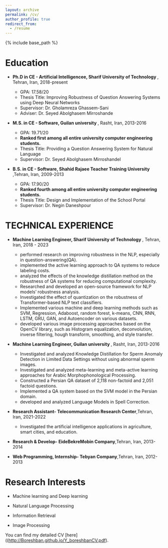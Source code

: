 ```yaml
---
layout: archive
permalink: /cv/
author_profile: true
redirect_from:
  - /resume
---
```


{% include base_path %}

# Education


* <b>Ph.D in CE - Artificial Intelligencee, Sharif University of Technology </b>, Tehran, Iran, 2018-present
   *  GPA: 17.58/20
   *  Thesis Title: Improving Robustness of Question Answering Systems using Deep Neural Networks
   *  Supervisor: Dr. Gholamreza Ghassem-Sani
   *  Adviser: Dr. Seyed Abolghasem Mirroshande
   
* <b>M.S. in CE - Software, Guilan university </b>, Rasht, Iran, 2013-2016
   *  GPA: 19.71/20 
   *  <b> Ranked first among all entire university computer engineering students.</b>
   *  Thesis Title: Providing a Question Answering System for Natural Language
   *  Supervisor: Dr. Seyed Abolghasem Mirroshandel
* <b>B.S. in CE - Software, Shahid Rajaee Teacher Training University </b>,Tehran, Iran, 2009-2013
  *  GPA: 17.90/20 
  * <b> Ranked fourth among all entire university computer engineering students.</b> 
  * Thesis Title: Design and Implementation of the School Portal	
  * Supervisor: Dr. Negin Daneshpour
 
# TECHNICAL EXPERIENCE


* <b>Machine Learning Engineer, Sharif University of Technology </b>, Tehran, Iran, 2018 - 2023
   *  performed research on improving robustness in the NLP, especially in question-answering(QA).
   *  implemented the active learning approach to QA systems to reduce labeling costs.
   *  analyzed the effects of the knowledge distillation method on the robustness of QA systems for reducing computational complexity.
   *  Researched and developed an open-source framework for NLP models’ robustness analysis.
   *  Investigated the effect of quantization on the robustness of Transformer-based NLP text classifiers.
   *  Implemented various machine and deep learning methods such as SVM, Regression, Adaboost, random forest, k-means, CNN, RNN, LSTM, GRU, GAN, and Autoencoder on various datasets.
   *  developed various image processing approaches based on the OpenCV library, such as Histogram equalization, deconvolution, inverse filtering, hough transform, smoothing, and style transfer.
 
   
* <b>Machine Learning Engineer, Guilan university </b>, Rasht, Iran, 2013-2016
   *  Investigated and analyzed Knowledge Distillation for Sperm Anomaly Detection in Limited Data Settings without using abnormal sperm images.
   *  Investigated and analyzed meta-learning and meta-active learning approaches for Arabic Morphophonological Processing.
   *  Constructed a Persian QA dataset of 2,118 non-factoid and 2,051 factoid questions.
   *  Implemented a QA system based on the SVM model in the Persian domain.
   *  developed and analyzed Language Models in Spell Correction.
    
* <b>Research Assistant- Telecommunication Research Center</b>,Tehran, Iran, 2021-2022
  *  Investigated the artificial intelligence applications in agriculture, smart cities, and education.
 
* <b>Research & Develop- EideBekreMobin Company</b>,Tehran, Iran, 2013-2014

* <b>Web Programming, Internship- Tebyan Company</b>,Tehran, Iran, 2012-2013

 
 
  
  
# Research Interests 



* Machine learning and Deep learning

* Natural Language Processing

* Information Retrieval

* Image Processing 




You can find my detailed CV [here]((http://Boreshban.github.io/Y_boreshbanCV.pdf).


  
  


